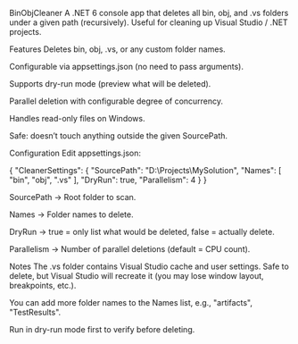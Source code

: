 BinObjCleaner
A .NET 6 console app that deletes all bin, obj, and .vs folders under a given path (recursively).
Useful for cleaning up Visual Studio / .NET projects.

Features
Deletes bin, obj, .vs, or any custom folder names.

Configurable via appsettings.json (no need to pass arguments).

Supports dry-run mode (preview what will be deleted).

Parallel deletion with configurable degree of concurrency.

Handles read-only files on Windows.

Safe: doesn’t touch anything outside the given SourcePath.

Configuration
Edit appsettings.json:

{
  "CleanerSettings": {
    "SourcePath": "D:\\Projects\\MySolution",
    "Names": [ "bin", "obj", ".vs" ],
    "DryRun": true,
    "Parallelism": 4
  }
}

SourcePath → Root folder to scan.

Names → Folder names to delete.

DryRun → true = only list what would be deleted, false = actually delete.

Parallelism → Number of parallel deletions (default = CPU count).

Notes
The .vs folder contains Visual Studio cache and user settings. Safe to delete, but Visual Studio will recreate it (you may lose window layout, breakpoints, etc.).

You can add more folder names to the Names list, e.g., "artifacts", "TestResults".

Run in dry-run mode first to verify before deleting.
